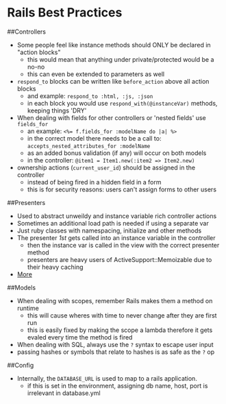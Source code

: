 # Rails Best Practices

##Controllers

* Some people feel like instance methods should ONLY be declared in "action blocks"
	* this would mean that anything under private/protected would be a no-no
	* this can even be extended to parameters as well
* `respond_to` blocks can be written like `before_action` above all action blocks
	* and example: `respond_to :html, :js, :json`
	* in each block you would use `respond_with(@instanceVar)` methods, keeping things
	'DRY'
* When dealing with fields for other controllers or 'nested fields' use `fields_for`
	* an example: `<%= f.fields_for :modelName do |a| %>`
	* in the correct model there needs to be a call to: 
	`accepts_nested_attributes_for :modelName`
	* as an added bonus validation (if any) will occur on both models
	* in the controller: `@item1 = Item1.new(:item2 => Item2.new)`
* ownership actions (`current_user_id`) should be assigned in the controller
	* instead of being fired in a hidden field in a form
	* this is for security reasons: users can't assign forms to other users

##Presenters

* Used to abstract unweildy and instance variable rich controller actions
* Sometimes an additional load path is needed if using a separate var
* Just ruby classes with namespacing, initialize and other methods
* The presenter _1st_ gets called into an instance variable in the controller
	* then the instance var is called in the view with the correct presenter method
	* presenters are heavy users of ActiveSupport::Memoizable due to their heavy caching
* [More][1]

##Models

* When dealing with scopes, remember Rails makes them a method on runtime
	* this will cause wheres with time to never change after they are first run
	* this is easily fixed by making the scope a lambda therefore it gets evaled
	every time the method is fired
* When dealing with SQL, always use the `?` syntax to escape user input
 * passing hashes or symbols that relate to hashes is as safe as the `?` op

##Config

* Internally, the `DATABASE_URL` is used to map to a rails application.
  * if this is set in the environment, assigning db name, host, port is irrelevant in database.yml

[1]: /RailsPresenters
